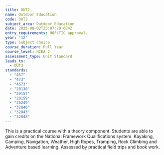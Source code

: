 ```yaml
---
title: OUT2
name: Outdoor Education
code: OUT2
subject_area: Outdoor Education
date: 2025-08-02T23:07:20.684Z
entry_requirements: HOF/TIC approval.
year: "12"
type: Subject Choice
course_duration: Full Year
course_level: NCEA 2
assessment_type: Unit Standard
leads_to:
  - OUT3
standards:
  - "457"
  - "473"
  - "4573"
  - "20138"
  - "20157"
  - "20159"
  - "26249"
  - "32840"
  - "32843"
  - "32848"
---
```

This is a practical course with a theory component. Students are able to gain credits on the National Framework Qualifications system. Kayaking, Camping, Navigation, Weather, High Ropes, Tramping, Rock Climbing and Adventure based learning. Assessed by practical field trips and book work.

